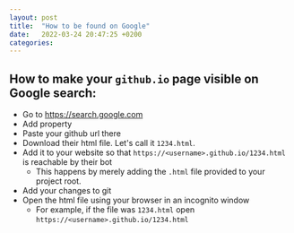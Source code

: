 ```yaml
---
layout: post
title:  "How to be found on Google"
date:   2022-03-24 20:47:25 +0200
categories: 
---
```


## How to make your `github.io` page visible on Google search:

- Go to https://search.google.com
- Add property
- Paste your github url there
- Download their html file. Let's call it `1234.html`.
- Add it to your website so that `https://<username>.github.io/1234.html` is reachable by their bot
  - This happens by merely adding the `.html` file provided to your project root.
- Add your changes to git
- Open the html file using your browser in an incognito window
  - For example, if the file was `1234.html` open `https://<username>.github.io/1234.html`